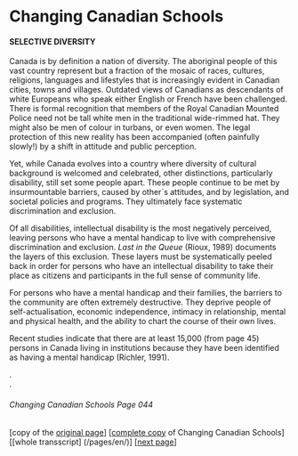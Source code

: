 # Changing Canadian Schools
#### SELECTIVE DIVERSITY
Canada is by definition a nation of diversity. The aboriginal people of this vast country represent but a fraction of the mosaic of races, cultures, religions, languages and lifestyles that is increasingly evident in Canadian cities, towns and villages. Outdated views of Canadians as descendants of white Europeans who speak either English or French have been challenged. There is formal recognition that members of the Royal Canadian Mounted Police need not be tall white men in the traditional wide-rimmed hat. They might also be men of colour in turbans, or even women. The legal protection of this new reality has been accompanied (often painfully slowly!) by a shift in attitude and public perception.  

Yet, while Canada evolves into a country where diversity of cultural background is welcomed and celebrated, other distinctions, particularly disability, still set some people apart. These people continue to be met by insurmountable barriers, caused by other´s attitudes, and by legislation, and societal policies and programs. They ultimately face systematic discrimination and exclusion.  

Of all disabilities, intellectual disability is the most negatively perceived, leaving persons who have a mental handicap to live with comprehensive discrimination and exclusion. *Last in the Queue* (Rioux, 1989) documents the layers of this exclusion. These layers must be systematically peeled back in order for persons who have an intellectual disability to take their place as citizens and participants in the full sense of community life.  

For persons who have a mental handicap and their families, the barriers to the community are often extremely destructive. They deprive people of self-actualisation, economic independence, intimacy in relationship, mental and physical health, and the ability to chart the course of their own lives.  

Recent studies indicate that there are at least 15,000 (from page 45) persons in Canada living in institutions because they have been identified as having a mental handicap (Richler, 1991).

.  
.  

###### Changing Canadian Schools Page 044

[copy of the [original page](/copies-from-original/CCS044.png)]
[[complete copy](/copies-from-original/BestCopy_Changing_Canadian_Schools_Perspectives_on_Disability_and_Inclusion.pdf) of Changing Canadian Schools]
[[whole transscript] (/pages/en/)]
[[next page](Changing_Canadian_Schools-045)]

